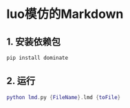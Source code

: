 # luo模仿的Markdown

## 1. 安装依赖包
```cmd
pip install dominate
```

## 2. 运行
```lua
python lmd.py {FileName}.lmd {toFile}
```